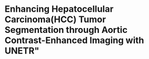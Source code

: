 # Enhancing Hepatocellular Carcinoma(HCC) Tumor Segmentation through Aortic Contrast-Enhanced Imaging with UNETR" 
